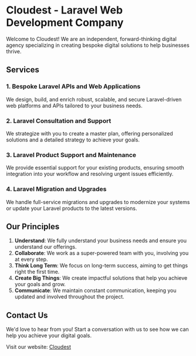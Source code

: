 # Cloudest - Laravel Web Development Company

Welcome to Cloudest! We are an independent, forward-thinking digital agency specializing in creating bespoke digital solutions to help businesses thrive.

## Services

### 1. Bespoke Laravel APIs and Web Applications
We design, build, and enrich robust, scalable, and secure Laravel-driven web platforms and APIs tailored to your business needs.

### 2. Laravel Consultation and Support
We strategize with you to create a master plan, offering personalized solutions and a detailed strategy to achieve your goals.

### 3. Laravel Product Support and Maintenance
We provide essential support for your existing products, ensuring smooth integration into your workflow and resolving urgent issues efficiently.

### 4. Laravel Migration and Upgrades
We handle full-service migrations and upgrades to modernize your systems or update your Laravel products to the latest versions.

## Our Principles

1. **Understand**: We fully understand your business needs and ensure you understand our offerings.
2. **Collaborate**: We work as a super-powered team with you, involving you at every step.
3. **Think Long Term**: We focus on long-term success, aiming to get things right the first time.
4. **Create Big Things**: We create impactful solutions that help you achieve your goals and grow.
5. **Communicate**: We maintain constant communication, keeping you updated and involved throughout the project.

## Contact Us
We'd love to hear from you! Start a conversation with us to see how we can help you achieve your digital goals.

Visit our website: [Cloudest](https://cloudest.co.uk)
